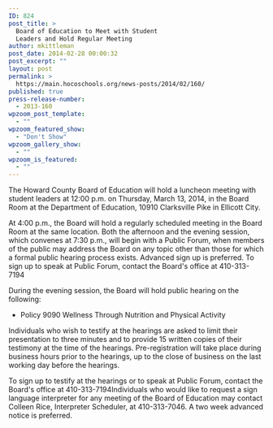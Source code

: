 ```yaml
---
ID: 824
post_title: >
  Board of Education to Meet with Student
  Leaders and Hold Regular Meeting
author: mkittleman
post_date: 2014-02-28 00:00:32
post_excerpt: ""
layout: post
permalink: >
  https://main.hocoschools.org/news-posts/2014/02/160/
published: true
press-release-number:
  - 2013-160
wpzoom_post_template:
  - ""
wpzoom_featured_show:
  - "Don't Show"
wpzoom_gallery_show:
  - ""
wpzoom_is_featured:
  - ""
---
```

The Howard County Board of Education will hold a luncheon meeting with student leaders at 12:00 p.m. on Thursday, March 13, 2014, in the Board Room at the Department of Education, 10910 Clarksville Pike in Ellicott City.

At 4:00 p.m., the Board will hold a regularly scheduled meeting in the Board Room at the same location. Both the afternoon and the evening session, which convenes at 7:30 p.m., will begin with a Public Forum, when members of the public may address the Board on any topic other than those for which a formal public hearing process exists. Advanced sign up is preferred. To sign up to speak at Public Forum, contact the Board's office at 410-313-7194

During the evening session, the Board will hold public hearing on the following:
<ul>
	<li>Policy 9090 Wellness Through Nutrition and Physical Activity</li>
</ul>
Individuals who wish to testify at the hearings are asked to limit their presentation to three minutes and to provide 15 written copies of their testimony at the time of the hearings. Pre-registration will take place during business hours prior to the hearings, up to the close of business on the last working day before the hearings.

To sign up to testify at the hearings or to speak at Public Forum, contact the Board's office at 410-313-7194Individuals who would like to request a sign language interpreter for any meeting of the Board of Education may contact Colleen Rice, Interpreter Scheduler, at 410-313-7046. A two week advanced notice is preferred.